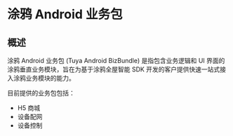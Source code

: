 # 涂鸦 Android 业务包

## 概述

涂鸦 Android 业务包 (Tuya Android BizBundle)  是指包含业务逻辑和 UI 界面的涂鸦垂直业务模块，旨在为基于涂鸦全屋智能 SDK 开发的客户提供快速一站式接入涂鸦业务模块的能力。

目前提供的业务包包括：
- H5 商城
- 设备配网
- 设备控制
